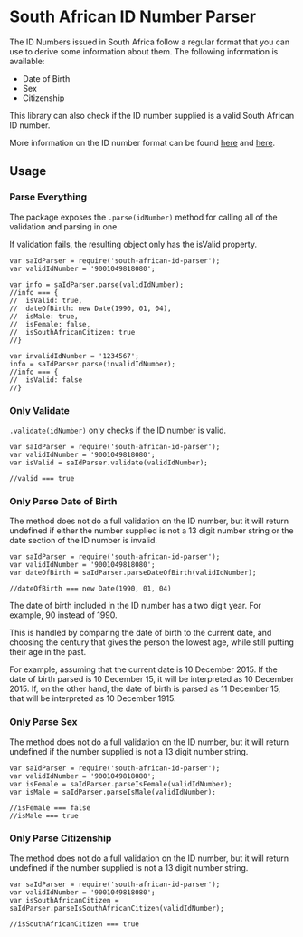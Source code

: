 South African ID Number Parser
==============================

The ID Numbers issued in South Africa follow a regular format that you
can use to derive some information about them. The following
information is available:

* Date of Birth
* Sex
* Citizenship

This library can also check if the ID number supplied is a valid South
African ID number.

More information on the ID number format can be found
[here](http://geekswithblogs.net/willemf/archive/2005/10/30/58561.aspx)
and [here](http://knowles.co.za/generating-south-african-id-numbers/).

Usage
-----

### Parse Everything

The package exposes the `.parse(idNumber)` method for calling all of
the validation and parsing in one.

If validation fails, the resulting object only has the isValid property.

```
var saIdParser = require('south-african-id-parser');
var validIdNumber = '9001049818080';

var info = saIdParser.parse(validIdNumber);
//info === {
//  isValid: true,
//  dateOfBirth: new Date(1990, 01, 04),
//  isMale: true,
//  isFemale: false,
//  isSouthAfricanCitizen: true
//}

var invalidIdNumber = '1234567';
info = saIdParser.parse(invalidIdNumber);
//info === {
//  isValid: false
//}
```

### Only Validate

`.validate(idNumber)` only checks if the ID number is valid.

```
var saIdParser = require('south-african-id-parser');
var validIdNumber = '9001049818080';
var isValid = saIdParser.validate(validIdNumber);

//valid === true
```

### Only Parse Date of Birth

The method does not do a full validation on the ID number, but it will
return undefined if either the number supplied is not a 13 digit
number string or the date section of the ID number is invalid.

```
var saIdParser = require('south-african-id-parser');
var validIdNumber = '9001049818080';
var dateOfBirth = saIdParser.parseDateOfBirth(validIdNumber);

//dateOfBirth === new Date(1990, 01, 04)
```

The date of birth included in the ID number has a two digit year. For
example, 90 instead of 1990.

This is handled by comparing the date of birth to the current date,
and choosing the century that gives the person the lowest age, while
still putting their age in the past.

For example, assuming that the current date is 10 December 2015. If
the date of birth parsed is 10 December 15, it will be interpreted as
10 December 2015. If, on the other hand, the date of birth is parsed
as 11 December 15, that will be interpreted as 10 December 1915.

### Only Parse Sex

The method does not do a full validation on the ID number, but it will
return undefined if the number supplied is not a 13 digit number
string.

```
var saIdParser = require('south-african-id-parser');
var validIdNumber = '9001049818080';
var isFemale = saIdParser.parseIsFemale(validIdNumber);
var isMale = saIdParser.parseIsMale(validIdNumber);

//isFemale === false
//isMale === true
```

### Only Parse Citizenship

The method does not do a full validation on the ID number, but it will
return undefined if the number supplied is not a 13 digit number
string.

```
var saIdParser = require('south-african-id-parser');
var validIdNumber = '9001049818080';
var isSouthAfricanCitizen = saIdParser.parseIsSouthAfricanCitizen(validIdNumber);

//isSouthAfricanCitizen === true
```
